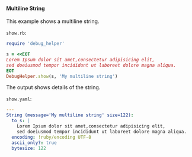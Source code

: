 #### Multiline String

This example shows a multiline string.

```show.rb```:
```ruby
require 'debug_helper'

s = <<EOT
Lorem Ipsum dolor sit amet,consectetur adipisicing elit,
sed doeiusmod tempor incididunt ut laboreet dolore magna aliqua.
EOT
DebugHelper.show(s, 'My multiline string')
```

The output shows details of the string.

```show.yaml```:
```yaml
---
String (message='My multiline string' size=122):
  to_s: |
    Lorem Ipsum dolor sit amet,consectetur adipisicing elit,
    sed doeiusmod tempor incididunt ut laboreet dolore magna aliqua.
  encoding: !ruby/encoding UTF-8
  ascii_only?: true
  bytesize: 122
```
